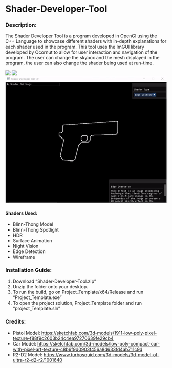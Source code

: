 # Shader-Developer-Tool
### Description:
The Shader Developer Tool is a program developed in OpenGl using the C++ Language to showcase different shaders with in-depth explanations for each shader used in the program. This tool uses the ImGUI library developed by Ocornut to allow for user interaction and navigation of the program. The user can change the skybox and the mesh displayed in the program, the user can also change the shader being used at run-time. 

![](ShowcaseGif1.gif)
![](ShowcaseGif2.gif)
![](ShowcaseGif3.gif)


#### Shaders Used:
* Blinn-Thong Model
* Blinn-Thong Spotlight
* HDR
* Surface Animation
* Night Vision
* Edge Detection
* Wireframe

### Installation Guide:
1.	Download “Shader-Developer-Tool.zip”
2.	Unzip the folder onto your desktop.
3.	To run the build, go on Project_Template/x64/Release and run “Project_Template.exe”
4.	To open the project solution, Project_Template folder and run “project_Template.sln”

### Credits:
* Pistol Model: https://sketchfab.com/3d-models/1911-low-poly-pixel-texture-f88f9c2603b24c4ea97270639fe29cb4
* Car Model: https://sketchfab.com/3d-models/low-poly-compact-car-with-pixel-art-texture-c8b6f9d0903f456a8d633fd4ab711c9d
*	R2-D2 Model: https://www.turbosquid.com/3d-models/3d-model-of-ultra-r2-d2-r2/1001640
